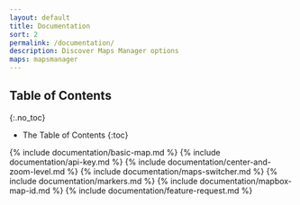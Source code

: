 ```yaml
---
layout: default
title: Documentation
sort: 2
permalink: /documentation/
description: Discover Maps Manager options
maps: mapsmanager
---
```


## Table of Contents
{:.no_toc}

* The Table of Contents
{:toc}

{% include documentation/basic-map.md %}
{% include documentation/api-key.md %}
{% include documentation/center-and-zoom-level.md %}
{% include documentation/maps-switcher.md %}
{% include documentation/markers.md %}
{% include documentation/mapbox-map-id.md %}
{% include documentation/feature-request.md %}
